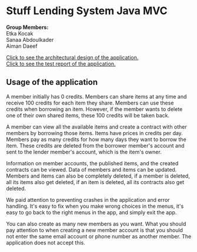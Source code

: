 # Stuff Lending System Java MVC

**Group Members:**  
Etka Kocak  
Sanaa Abdoulkader   
Aiman Daeef  

[Click to see the architectural design of the application.](design.md)  
[Click to see the test report of the application.](testreport.md)  

## Usage of the application
A member initially has 0 credits. Members can share items at any time and receive 100 credits for each item they share. Members can use these credits when borrowing an item. However, if the member wants to delete one of their own shared items, these 100 credits will be taken back.  

A member can view all the available items and create a contract with other members by borrowing those items. Items have prices in credits per day. Members pay as many credits for how many days they want to borrow the item. These credits are deleted from the borrower member's account and sent to the lender member's account, which is the item's owner.  

Information on member accounts, the published items, and the created contracts can be viewed. Data of members and items can be updated. Members and items can also be completely deleted, if a member is deleted, all its items also get deleted, if an item is deleted, all its contracts also get deleted.  

We paid attention to preventing crashes in the application and error handling. It's easy to fix when you make wrong choices in the menus, it's easy to go back to the right menus in the app, and simply exit the app.  

You can also create as many new members as you want. What you should pay attention to when creating a new member account is that you should not enter the same email account or phone number as another member. The application does not accept this.  